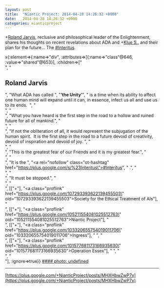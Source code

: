 ```yaml
---
layout: post
title:  "Niantic Project: 2014-04-28 14:26:32 +0900"
date:   2014-04-28 14:26:32 +0900
categories: nianticproject
---
```

+[Roland Jarvis](https://plus.google.com/103568659333550762891 ""), reclusive and philosophical leader of the Enlightenment, shares his thoughts on recent revelations about ADA and +[Klue S.](https://plus.google.com/110350977702120778591 ""), and their plan for the future... The [#Interitus](https://plus.google.com/s/%23Interitus "").  

x{:element=>{:name=>"div", :attributes=>[{:name=>"class"@646, :value=>"shared"@653}], :children=>["<br />", "<h2>Roland Jarvis</h2>", "What ADA has called ", "<b>‘the Unity’</b>", " is a time when its ability to affect one human mind will expand until it can, in essence, infect us all and use us to its ends.  ", "<br />", "<br />", "What you have heard is the first step in the road to a hollow and ruined future for all of mankind.", "<br />", "<br />", "If not the obliteration of all, it would represent the subjugation of the human spirit.  It is the first step in the road to a future devoid of creativity, devoid of inspiration and devoid of joy. ", "<br />", "<br />", "This is the greatest fear of our Friends and it is my greatest fear.", "<br />", "<br />", "It is the  ", "<a rel=\"nofollow\" class=\"ot-hashtag\" href=\"https://plus.google.com/s/%23Interitus\">#Interitus</a>", " .", "<br />", "<br />", "It must be stopped.", "<br />", "<br />", [["+"], "<a class=\"proflink\" href=\"https://plus.google.com/107293393622139455503\" oid=\"107293393622139455503\">Society for the Ethical Treatment of AIs</a>"], "<br />", [["+"], "<a class=\"proflink\" href=\"https://plus.google.com/105211554081025512763\" oid=\"105211554081025512763\">Niantic Project</a>"], "<br />", [["+"], "<a class=\"proflink\" href=\"https://plus.google.com/103320655754019011706\" oid=\"103320655754019011706\">Ingress</a>"], " ", "<br />", [["+"], "<a class=\"proflink\" href=\"https://plus.google.com/101577681173166935630\" oid=\"101577681173166935630\">Operation Essex</a>"], " ", "<br />", "<br />"], :ignore=>true}}
[#### photo: undefined](https://lh4.googleusercontent.com/-65tKiJhst0Y/U13ix5a4IiI/AAAAAAAAACs/xJXt054I0f4/Ruin.png "")
- - -
[https://plus.google.com/+NianticProject/posts/MHXHbwZwP7x](https://plus.google.com/+NianticProject/posts/MHXHbwZwP7x)
